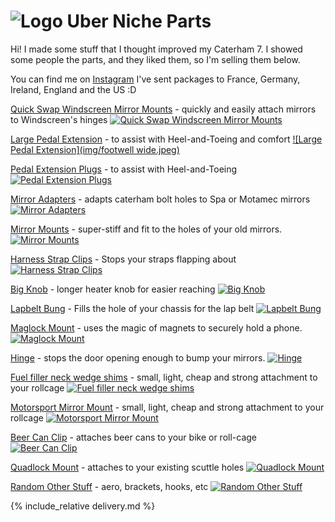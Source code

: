 # ![Logo](logo-32.png) Uber Niche Parts

Hi! I made some stuff that I thought improved my Caterham 7. I showed some people the parts, and they liked them, so I'm selling them below. 

You can find me on [Instagram](https://www.instagram.com/uber.niche/)
I've sent packages to France, Germany, Ireland, England and the US :D

[Quick Swap Windscreen Mirror Mounts](/quick-swap-mirror-mounts) - quickly and easily attach mirrors to Windscreen's hinges
[![Quick Swap Windscreen Mirror Mounts](img/quick-swap-title.jpg)](/quick-swap-mirror-mounts)

[Large Pedal Extension](/large-pedals) - to assist with Heel-and-Toeing and comfort
[![Large Pedal Extension](img/footwell wide.jpeg)](/large-pedals)

[Pedal Extension Plugs](/pedals) - to assist with Heel-and-Toeing
[![Pedal Extension Plugs](img/measure-s3.jpeg)](/pedals)

[Mirror Adapters](/caterham-spa-adapters) - adapts caterham bolt holes to Spa or Motamec mirrors
[![Mirror Adapters](img/adapter-fitted.jpeg)](/caterham-spa-adapters)

[Mirror Mounts](/mirror-mounts) - super-stiff and fit to the holes of your old mirrors.
[![Mirror Mounts](img/shallow.jpeg)](/mirror-mounts)

[Harness Strap Clips](/harness-strap-clips) - Stops your straps flapping about
[![Harness Strap Clips](img/multicolour-strap.jpeg)](/harness-strap-clips)

[Big Knob](/big-knob) - longer heater knob for easier reaching
[![Big Knob](img/big-knob.jpeg)](/big-knob)

[//]: # ()
[//]: # ([Rear LED Cluster Cowl]&#40;/led-cowl&#41; - longer heater knob for easier reaching)

[//]: # ([![Rear LED Cluster Cowl]&#40;img/led-cowl.jpeg&#41;]&#40;/led-cowl&#41;)

[Lapbelt Bung](/lapbelt-bung) - Fills the hole of your chassis for the lap belt
[![Lapbelt Bung](img/cap.jpg)](/lapbelt-bung)

[Maglock Mount](/maglock) - uses the magic of magnets to securely hold a phone.
[![Maglock Mount](img/maglock.jpeg)](/maglock)

[Hinge](/door-limit-hinge) - stops the door opening enough to bump your mirrors.
[![Hinge](img/hinge-short.jpeg)](/door-limit-hinge)

[Fuel filler neck wedge shims](/fuel-neck-shim) - small, light, cheap and strong attachment to your rollcage
[![Fuel filler neck wedge shims](img/fuel-shim.jpeg)](/fuel-neck-shim)

[Motorsport Mirror Mount](/momimo) - small, light, cheap and strong attachment to your rollcage
[![Motorsport Mirror Mount](img/momimo.jpeg)](/momimo)

[Beer Can Clip](/jamaican-bacon) - attaches beer cans to your bike or roll-cage
[![Beer Can Clip](img/bacon.jpg)](/jamaican-bacon)

[Quadlock Mount](/quadlock) - attaches to your existing scuttle holes
[![Quadlock Mount](img/quad-v2-front.jpeg)](/quadlock)

[Random Other Stuff](/other-stuff) - aero, brackets, hooks, etc
[![Random Other Stuff](img/darth.webp)](/other-stuff)

{% include_relative delivery.md %}